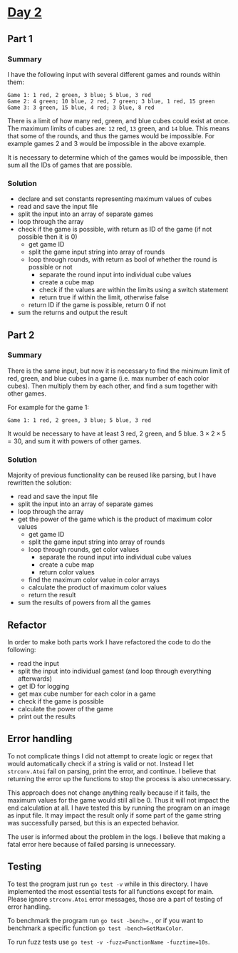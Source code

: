 # [Day 2](https://adventofcode.com/2023/day/2)

## Part 1

### Summary

I have the following input with several different games and rounds within them:

```
Game 1: 1 red, 2 green, 3 blue; 5 blue, 3 red
Game 2: 4 green; 10 blue, 2 red, 7 green; 3 blue, 1 red, 15 green
Game 3: 3 green, 15 blue, 4 red; 3 blue, 8 red
```

There is a limit of how many red, green, and blue cubes could exist at once. The maximum limits of cubes are: `12` red, `13` green, and `14` blue. This means that some of the rounds, and thus the games would be impossible. For example games 2 and 3 would be impossible in the above example.

It is necessary to determine which of the games would be impossible, then sum all the IDs of games that are possible.

### Solution

- declare and set constants representing maximum values of cubes
- read and save the input file
- split the input into an array of separate games
- loop through the array
- check if the game is possible, with return as ID of the game (if not possible then it is 0)
  - get game ID
  - split the game input string into array of rounds
  - loop through rounds, with return as bool of whether the round is possible or not
    - separate the round input into individual cube values
    - create a cube map
    - check if the values are within the limits using a switch statement
    - return true if within the limit, otherwise false
  - return ID if the game is possible, return 0 if not
- sum the returns and output the result

## Part 2

### Summary

There is the same input, but now it is necessary to find the minimum limit of red, green, and blue cubes in a game (i.e. max number of each color cubes). Then multiply them by each other, and find a sum together with other games.

For example for the game 1:

```
Game 1: 1 red, 2 green, 3 blue; 5 blue, 3 red
```

It would be necessary to have at least 3 red, 2 green, and 5 blue. $3\times 2 \times 5=30$, and sum it with powers of other games.

### Solution

Majority of previous functionality can be reused like parsing, but I have rewritten the solution:

- read and save the input file
- split the input into an array of separate games
- loop through the array
- get the power of the game which is the product of maximum color values
  - get game ID
  - split the game input string into array of rounds
  - loop through rounds, get color values
    - separate the round input into individual cube values
    - create a cube map
    - return color values
  - find the maximum color value in color arrays
  - calculate the product of maximum color values
  - return the result
- sum the results of powers from all the games

## Refactor

In order to make both parts work I have refactored the code to do the following:

- read the input
- split the input into individual gamest (and loop through everything afterwards)
- get ID for logging
- get max cube number for each color in a game
- check if the game is possible
- calculate the power of the game
- print out the results

## Error handling

To not complicate things I did not attempt to create logic or regex that would automatically check if a string is valid or not. Instead I let `strconv.Atoi` fail on parsing, print the error, and continue. I believe that returning the error up the functions to stop the process is also unnecessary.

This approach does not change anything really because if it fails, the maximum values for the game would still all be 0. Thus it will not impact the end calculation at all. I have tested this by running the program on an image as input file. It may impact the result only if some part of the game string was successfully parsed, but this is an expected behavior.

The user is informed about the problem in the logs. I believe that making a fatal error here because of failed parsing is unnecessary.

## Testing

To test the program just run `go test -v` while in this directory. I have implemented the most essential tests for all functions except for main. Please ignore `strconv.Atoi` error messages, those are a part of testing of error handling.

To benchmark the program run `go test -bench=.`, or if you want to benchmark a specific function `go test -bench=GetMaxColor`.

To run fuzz tests use `go test -v -fuzz=FunctionName -fuzztime=10s`.
